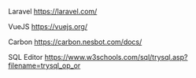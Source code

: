 Laravel
https://laravel.com/

VueJS
https://vuejs.org/

Carbon
https://carbon.nesbot.com/docs/

SQL Editor
https://www.w3schools.com/sql/trysql.asp?filename=trysql_op_or

